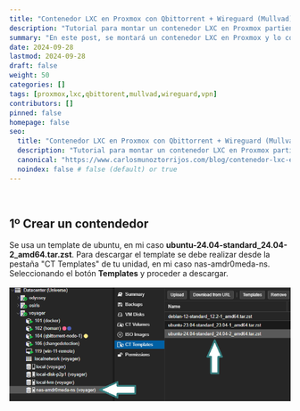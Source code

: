 ```yaml
---
title: "Contenedor LXC en Proxmox con Qbittorrent + Wireguard (Mullvad)"
description: "Tutorial para montar un contenedor LXC en Proxmox partiendo de una imagen, añadiendole el motor de bittorrent Qbittorrent, configurado para usar una VPN de Mullvad de WireGuard."
summary: "En este post, se montará un contenedor LXC en Proxmox y lo configuraremos para que funcione a través de un tunel VPN de Mullvad, utilizando el protocolo WireGuard."
date: 2024-09-28
lastmod: 2024-09-28
draft: false
weight: 50
categories: []
tags: [proxmox,lxc,qbittorent,mullvad,wireguard,vpn]
contributors: []
pinned: false
homepage: false
seo:
  title: "Contenedor LXC en Proxmox con Qbittorrent + Wireguard (Mullvad)" # custom title (optional)
  description: "Tutorial para montar un contenedor LXC en Proxmox partiendo de una imagen, añadiendole el motor de bittorrent Qbittorrent, configurado para usar una VPN de Mullvad de WireGuard." # custom description (recommended)
  canonical: "https://www.carlosmunoztorrijos.com/blog/contenedor-lxc-en-proxmox-con-qbittorrent--wireguard-mullvad/" # custom canonical URL (optional)
  noindex: false # false (default) or true
---
```

<br>

## 1º Crear un contendedor

Se  usa un template de ubuntu, en mi caso __ubuntu-24.04-standard_24.04-2_amd64.tar.zst__. Para descargar el template se debe realizar desde la pestaña "CT Templates" de tu unidad, en mi caso nas-amdr0meda-ns. Seleccionando el botón **Templates** y proceder a descargar.
<br><br>
![1º Crear un contendedor](./img1.png)